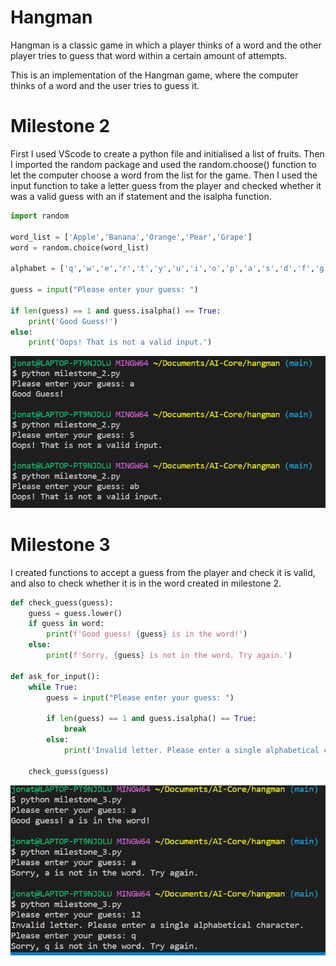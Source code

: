 # Hangman
Hangman is a classic game in which a player thinks of a word and the other player tries to guess that word within a certain amount of attempts.

This is an implementation of the Hangman game, where the computer thinks of a word and the user tries to guess it. 

# Milestone 2 
First I used VScode to create a python file and initialised a list of fruits.
Then I imported the random package and used the random.choose() function to let the computer choose a word from the list for the game.
Then I used the input function to take a letter guess from the player and checked whether it was a valid guess with an if statement and the isalpha function.

```python
import random

word_list = ['Apple','Banana','Orange','Pear','Grape']
word = random.choice(word_list)

alphabet = ['q','w','e','r','t','y','u','i','o','p','a','s','d','f','g','h','j','k','l','z','x','c','v','b','n','m']

guess = input("Please enter your guess: ")

if len(guess) == 1 and guess.isalpha() == True:
    print('Good Guess!')
else:
    print('Oops! That is not a valid input.')
```

![Output](Milestone_2_output.png)

# Milestone 3
I created functions to accept a guess from the player and check it is valid, and also to check whether it is in the word created in milestone 2.

```python
def check_guess(guess):
    guess = guess.lower()
    if guess in word:
        print(f'Good guess! {guess} is in the word!')
    else:
        print(f'Sorry, {guess} is not in the word. Try again.')

def ask_for_input():
    while True:
        guess = input("Please enter your guess: ")

        if len(guess) == 1 and guess.isalpha() == True:
            break
        else:
            print('Invalid letter. Please enter a single alphabetical character.')
    
    check_guess(guess)
```
![Output](Milestone_3_output.png)
